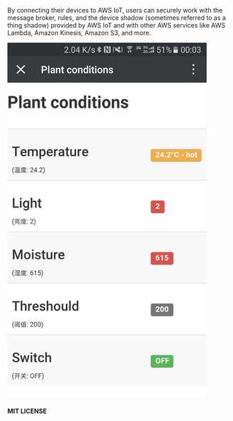 By connecting their devices to AWS IoT, users can securely work with the message broker, rules, and the device shadow (sometimes referred to as a thing shadow) provided by AWS IoT and with other AWS services like AWS Lambda, Amazon Kinesis, Amazon S3, and more.


<img src="https://raw.githubusercontent.com/cncoder/water-iot/master/static/demo-web.jpg" height="800" alt="Sample"/>

#### MIT LICENSE